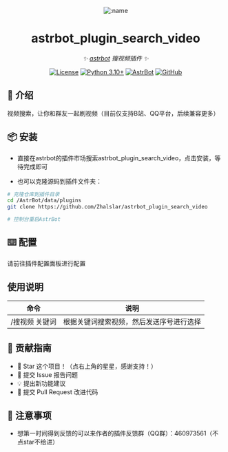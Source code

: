 
<div align="center">

![:name](https://count.getloli.com/@astrbot_plugin_search_video?name=astrbot_plugin_search_video&theme=minecraft&padding=6&offset=0&align=top&scale=1&pixelated=1&darkmode=auto)


# astrbot_plugin_search_video

_✨ [astrbot](https://github.com/AstrBotDevs/AstrBot) 搜视频插件 ✨_  

[![License](https://img.shields.io/badge/License-MIT-green.svg)](https://opensource.org/licenses/MIT)
[![Python 3.10+](https://img.shields.io/badge/Python-3.10%2B-blue.svg)](https://www.python.org/)
[![AstrBot](https://img.shields.io/badge/AstrBot-3.4%2B-orange.svg)](https://github.com/Soulter/AstrBot)
[![GitHub](https://img.shields.io/badge/作者-Zhalslar-blue)](https://github.com/Zhalslar)

</div>

## 🤝 介绍

视频搜索，让你和群友一起刷视频（目前仅支持B站、QQ平台，后续兼容更多）

## 📦 安装

- 直接在astrbot的插件市场搜索astrbot_plugin_search_video，点击安装，等待完成即可

- 也可以克隆源码到插件文件夹：

```bash
# 克隆仓库到插件目录
cd /AstrBot/data/plugins
git clone https://github.com/Zhalslar/astrbot_plugin_search_video

# 控制台重启AstrBot
```

## ⌨️ 配置

请前往插件配置面板进行配置

## 使用说明

|     命令      |      说明       |
|:-------------:|:-----------------------------:|
| /搜视频 关键词     | 根据关键词搜索视频，然后发送序号进行选择  |

## 👥 贡献指南

- 🌟 Star 这个项目！（点右上角的星星，感谢支持！）
- 🐛 提交 Issue 报告问题
- 💡 提出新功能建议
- 🔧 提交 Pull Request 改进代码

## 📌 注意事项

- 想第一时间得到反馈的可以来作者的插件反馈群（QQ群）：460973561（不点star不给进）
